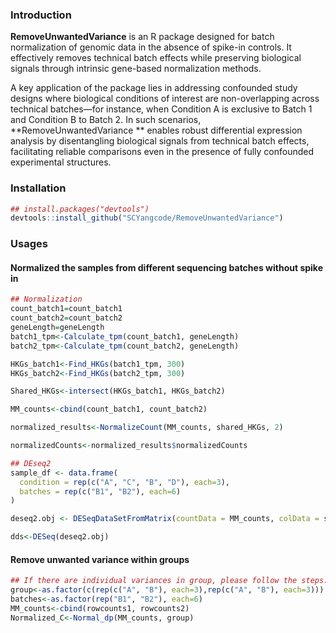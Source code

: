 ### Introduction

**RemoveUnwantedVariance** is an R package designed for batch normalization of genomic data in the absence of spike-in controls. It effectively removes technical batch effects while preserving biological signals through intrinsic gene-based normalization methods.

A key application of the package lies in addressing confounded study designs where biological conditions of interest are non-overlapping across technical batches—for instance, when Condition A is exclusive to Batch 1 and Condition B to Batch 2. In such scenarios, **RemoveUnwantedVariance ** enables robust differential expression analysis by disentangling biological signals from technical batch effects, facilitating reliable comparisons even in the presence of fully confounded experimental structures.

### Installation

```R
## install.packages("devtools")
devtools::install_github("SCYangcode/RemoveUnwantedVariance")
```

### Usages

#### Normalized the samples from different sequencing batches without spike in 

```R
## Normalization
count_batch1=count_batch1
count_batch2=count_batch2
geneLength=geneLength
batch1_tpm<-Calculate_tpm(count_batch1, geneLength)
batch2_tpm<-Calculate_tpm(count_batch2, geneLength)

HKGs_batch1<-Find_HKGs(batch1_tpm, 300)
HKGs_batch2<-Find_HKGs(batch2_tpm, 300)

Shared_HKGs<-intersect(HKGs_batch1, HKGs_batch2)

MM_counts<-cbind(count_batch1, count_batch2)

normalized_results<-NormalizeCount(MM_counts, shared_HKGs, 2)

normalizedCounts<-normalized_results$normalizedCounts

## DEseq2
sample_df <- data.frame(
  condition = rep(c("A", "C", "B", "D"), each=3),
  batches = rep(c("B1", "B2"), each=6)
)

deseq2.obj <- DESeqDataSetFromMatrix(countData = MM_counts, colData = sample_df, design = ~condition)

dds<-DESeq(deseq2.obj)
```

#### Remove unwanted variance within groups

```r
## If there are individual variances in group, please follow the steps:
group<-as.factor(c(rep(c("A", "B"), each=3),rep(c("A", "B"), each=3)))
batches<-as.factor(rep("B1", "B2"), each=6)
MM_counts<-cbind(rowcounts1, rowcounts2)
Normalized_C<-Normal_dp(MM_counts, group)
```
